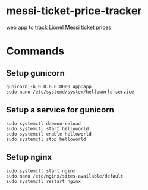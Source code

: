 # messi-ticket-price-tracker
web app to track Lionel Messi ticket prices


# Commands
## Setup gunicorn
    gunicorn -b 0.0.0.0:8000 app:app
    sudo nano /etc/systemd/system/helloworld.service

## Setup a service for gunicorn
    sudo systemctl daemon-reload
    sudo systemctl start helloworld
    sudo systemctl enable helloworld
    sudo systemctl stop helloworld

## Setup nginx
    sudo systemctl start nginx
    sudo nano /etc/nginx/sites-available/default
    sudo systemctl restart nginx
